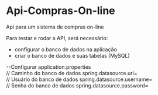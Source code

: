 # Api-Compras-On-line
Api para um sistema de compras on-line

 Para testar e rodar a API, será necessário:   
 
 - configurar o banco de dados na aplicação
 - criar o banco de dados e suas tabelas (MySQL)
 
 --Configurar application.properties                                                                                                                                                
        // Caminho do banco de dados
        spring.datasource.url=                                                                                                                                                                                                                                            
        // Usuário do banco de dados
        spring.datasource.username=                                                                                                                                                             
        // Senha do banco de dados
        spring.datasource.password=                                                                                                                                                          
